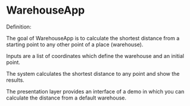 # WarehouseApp

Definition:

The goal of WarehouseApp is to calculate the shortest distance from a starting point to any other point of a place (warehouse).

Inputs are a list of coordinates which define the warehouse and an initial point.

The system calculates the shortest distance to any point and show the results.

The presentation layer provides an interface of a demo in which you can calculate the distance from a default warehouse.
